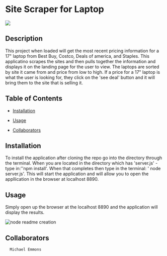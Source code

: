 # Site Scraper for Laptop

  ![](https://img.shields.io/github/languages/top/memmo01/site-scraping)
  
  ## Description
  
  This project when loaded will get the most recent pricing information for a 17" laptop from Best Buy, Costco, Deals of america, and Staples. This applicatino scrapes the sites and then pulls together the information and displays it on the landing page for the user to view. The laptops are sorted by site it came from and price from low to high. If a price for a 17" laptop is what the user is looking for, they click on the 'see deal' button and it will bring them to the site that is selling it.
  
  
  ## Table of Contents

  * [Installation](#installation)

  * [Usage](#usage)

  * [Collaborators](#collaborators)
  
  

  ## Installation

  To install the application after cloning the repo go into the directory through the terminal. When you are located in the directory which has 'server.js' -type in:''npm install'. When that completes then type in the terminal: ' node server.js'. This will start the application and will allow you to open the appllication in the browser at localhost 8890.

  ## Usage

  Simply open up the browser at the localhost 8890 and the application will display the results.
  
  ![node readme creation](./project_images/scrape.gif)
  
  ## Collaborators
      Michael Emmons
